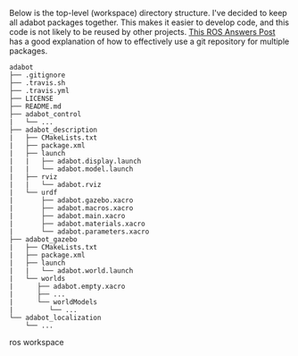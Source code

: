 
Below is the top-level (workspace) directory structure. I've decided to keep all adabot packages together. This makes it easier to develop code, and this code is not likely to be reused by other projects. [This ROS Answers Post](http://answers.ros.org/question/257855/git-strategy-for-catkin-and-package-folders/) has a good explanation of how to effectively use a git repository for multiple packages.

```
adabot
├── .gitignore
├── .travis.sh
├── .travis.yml
├── LICENSE
├── README.md
├── adabot_control
|   └── ...
├── adabot_description
|   ├── CMakeLists.txt
|   ├── package.xml
|   ├── launch
|   |   ├── adabot.display.launch
|   |   └── adabot.model.launch
|   ├── rviz
|   |   └── adabot.rviz
|   └── urdf
|       ├── adabot.gazebo.xacro
|       ├── adabot.macros.xacro
|       ├── adabot.main.xacro
|       ├── adabot.materials.xacro
|       └── adabot.parameters.xacro
├── adabot_gazebo
|   ├── CMakeLists.txt
|   ├── package.xml
|   ├── launch
|   |   └── adabot.world.launch
|   └── worlds
|      ├── adabot.empty.xacro
|      ├── ...
|      └── worldModels
|         └── ...
└── adabot_localization
    └── ...
```

ros workspace
